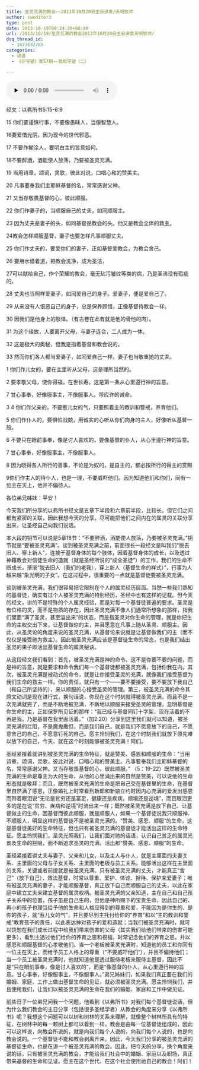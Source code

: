 ```yaml
---
title: 圣灵充满的教会——2013年10月20日主日讲章/天明牧师
author: sweditor3
type: post
date: 2013-10-19T00:24:20+00:00
url: /2013/10/19/圣灵充满的教会2013年10月20日主日讲章天明牧师/
dsq_thread_id:
  - 1873632785
categories:
  - 讲道
  - 《＠守望》第57期——我和守望（二）

---
```

<div id="c-9352" class="grandmp3">
  <audio src="https://t5.shwchurch.org/wp-content/uploads/2013/10/2013年10月20日讲道.mp3" controls false preload="none" autobuffer="false"></audio>
</div>

经文：以弗所书5:15-6:9

15 你们要谨慎行事，不要像愚昧人，当像智慧人。
  
16要爱惜光阴，因为现今的世代邪恶。
  
17 不要作糊涂人，要明白主的旨意如何。
  
18不要醉酒，酒能使人放荡，乃要被圣灵充满。
  
19 当用诗章，颂词，灵歌，彼此对说，口唱心和的赞美主。
  
20 凡事要奉我们主耶稣基督的名，常常感谢父神。
  
21 又当存敬畏基督的心，彼此顺服。
  
22 你们作妻子的，当顺服自己的丈夫，如同顺服主。
  
23 因为丈夫是妻子的头，如同基督是教会的头。他又是教会全体的救主。
  
24教会怎样顺服基督，妻子也要怎样凡事顺服丈夫。
  
25 你们作丈夫的，要爱你们的妻子，正如基督爱教会，为教会舍己。
  
26 要用水借着道，把教会洗净，成为圣洁，
  
27可以献给自己，作个荣耀的教会，毫无玷污皱纹等类的病，乃是圣洁没有瑕疵的。
  
28 丈夫也当照样爱妻子，如同爱自己的身子。爱妻子，便是爱自己了。
  
29 从来没有人恨恶自己的身子，总是保养顾惜，正像基督待教会一样。
  
30 因我们是他身上的肢体。（有古卷在此有就是他的骨他的肉）。
  
31 为这个缘故，人要离开父母，与妻子连合，二人成为一体。
  
32 这是极大的奥秘，但我是指着基督和教会说的。
  
33 然而你们各人都当爱妻子，如同爱自己一样。妻子也当敬重她的丈夫。

1 你们作儿女的，要在主里听从父母，这是理所当然的。
  
2 要孝敬父母，使你得福，在世长寿。这是第一条从心里遵行神的旨意。
  
7 甘心事奉，好像服事主，不像服事人。带应许的诫命。
  
3 4 你们作父亲的，不要惹儿女的气，只要照着主的教训和警戒，养育他们。
  
5 你们作仆人的，要惧怕战兢，用诚实的心听从你们肉身的主人，好像听从基督一般。
  
6 不要只在眼前事奉，像是讨人喜欢的，要像基督的仆人，从心里遵行神的旨意。
  
7 甘心事奉，好像服事主，不像服事人。
  
8 因为晓得各人所行的善事，不论是为奴的，是自主的，都必按所行的得主的赏赐
  
9你们作主人的待仆人，也是一理，不要威吓他们。因为知道他们和你们，同有一位主在天上，他并不偏待人。

各位弟兄姊妹：平安！

今天我们所分享的以弗所书经文是五章下半段和六章前半段，比较长。但它们之间都有紧密的关联，因此我想今天的分享，尽可能把他们之间内在的属灵的关联分享出来，让圣经自己向我们说话。

本大段的钥节可以说是5章18节：“不要醉酒，酒能使人放荡，乃要被圣灵充满。”钥节就是“要被圣灵充满”。谈到被圣灵充满之前，前面很长一段经文是叫我们“脱去旧人、穿上新人”，连接于基督身体的每个肢体，因着基督身体的成长，以及透过神藉教会对信徒生命的造就（就是圣经所说的“成全圣徒”）的工作，我们的生命不断成长，渐渐“脱去旧人（我们的老我），穿上新人（基督生命的样式）”，行事为人越来越“象光明的子女”。在这过程中，很重要的一点就是基督徒要被圣灵充满。

谈到被圣灵充满，我们很容易把它限制在个人的属灵经历层面。当然一些我们熟知的基督徒，确实有过个人被圣灵充满的特别经历，圣经中也有这样的记载。但今天的经文，讲的不是特殊的个人属灵经验，而是对每一个基督徒普遍的要求。圣灵是有位格的灵，而不是物质的存在，因此圣灵充满不像人们通常所想象的那样，指我们里面“满了圣灵，甚至溢出来”的状态，而是指圣灵对你生命的管理，就是你把生命的主权交出下来，让基督做你的主，并且愿意在凡事上随从圣灵、顺服主。因此，从圣灵论的角度来说的圣灵充满，从基督论来说就是让基督做我们的主（而不仅仅是接受祂为救主）。因此被圣灵充满应该是基督徒生命的常态，也是我们结出圣灵的果子即活出基督生命的属灵秘诀。

从这段经文我们看到：首先，被圣灵充满是神的命令。这不是你要不要的问题，而是神的旨意，就是要求和命令我们每一个基督徒都被圣灵充满，包括你我在内。其次，被圣灵充满是被动式的命令，就是让你接受圣灵的充满，就像我们接受基督为我们生命的救主一样。你的责任，就只有一个——要不要接受，要不要放下我自己（和自己所坚持的），来以顺服的心接受圣灵的管理。第三，被圣灵充满的命令其原文动词是现在进行式，换句话说，你现在这个时刻就得被圣灵充满，而且不是一次充满就完了，而是不断地被充满，不断地以顺服来接受圣灵的管理，显明基督是你生命的主，正如保罗所见证的那样：“我已经与基督同钉十字架，现在活着的不再是我，乃是基督在我里面活着。”（加2:20）分享到这里我们就可以知道，被圣灵充满的拦阻，不是魔鬼撒但，而是我们自己，就是我们不愿意放下的自己，不愿意舍己的自己，不愿意钉死的自己。愿主怜悯我们，在这个时刻我们就放下原先难以放下的自己，今天、就在这个时刻能够被圣灵充满！阿们。

圣经紧接着就讲到被圣灵充满的生命特征，就是赞美、感恩和顺服的生命：“当用诗章，颂词，灵歌，彼此对说，口唱心和的赞美主。凡事要奉我们主耶稣基督的名，常常感谢父神。又当存敬畏基督的心，彼此顺服。” （5：19-22）既然被圣灵充满的生命是尊主为大的生命，从他的心里涌出来的自然是赞美，可以说他的生命形态就是敬拜；而且，既然被圣灵充满的生命是把自己交在基督里的生命，在基督里自然满了感恩，正像婚礼上时常看到新郎和新娘立约时因内心充满的爱发出感恩而带着眼泪说“无论是贫穷还是富足，健康还是疾病，顺境还是逆境”，而且眼泪更多的是在说“贫穷、疾病和逆境”时流出来一样；既然被圣灵充满是放下自己、让基督做主的生命，因基督而彼此顺服，就是顺服人，如果一个基督徒说我只顺服神、不顺服人，明显这样的基督徒不是被圣灵充满的。“赞美、感恩、顺服”的生命，这是基督徒美好的生命特征，但也只有被圣灵充满的基督徒才能活出这样的生命特征。愿主怜悯我们，圣灵光照我们，让我们面对祂的话语，认识自己贫乏的属灵光景及生命的拦阻，而不断追求圣灵的充满，活出那“赞美、感恩、顺服”的生命。

圣经紧接着讲丈夫与妻子、父亲和儿女，以及主人与仆人，就是主里面的夫妻关系、主里面的父母与子女关系、主里面的老板与员工关系。能够活出这样在主里面的关系，关键或者前提就是被圣灵充满。只有被圣灵充满的丈夫，才能真正“舍己”（放下自己），效法基督，时常以尊重、爱护、体谅、担待、保护来爱妻子；唯有被圣灵充满的妻子，才能顺服基督，真正放下自己而顺服自己的丈夫，以此在家庭中建立丈夫来建立基督的属灵权柄。被圣灵充满的父亲知道，主在自己和自己孩子关系中的位置，孩子虽是自己生的，但他是神所赐下的宝贵生命，因此自己的、再小的孩子也理当给予他的生命和人格应得到的尊重和爱，不能因为是你生的、是你的孩子，就“惹儿女的气”，并且要尽到主托付给你的“养育”和以“主的教训和警戒”教育孩子的责任，以此表达神对孩子的爱和造就；当我们被圣灵充满时，就可以饶恕在我们成长过程中给我们带来伤害的父母（其实我们给他们带来的伤害可能更多），看到主透过他们给你的养育之恩和祝福，时常记念他们的养育之恩，并以感恩和顺服基督的心孝敬他们。当一个老板被圣灵充满时，知道他的员工和你同有一位主在天上，而给予员工人格上的尊重（“不要威吓他们”），并且不偏待他们；当一个员工被圣灵充满时，他就知道他是透过服侍老板来服侍主基督，因此不是“只在眼前事奉，像是讨人喜欢的”，而是“像基督的仆人，从心里遵行神的旨意。甘心事奉，好像服事主，不像服事人。”弟兄姊妹们，如果我们真正要在我们的婚姻、家庭、工作上做出基督生命的见证，就必须被圣灵充满。愿主怜悯我们，并且使用我们，让我们以被圣灵充满的生命在我们的婚姻、家庭和工作中做见证。

前些日子一位弟兄问我一个问题，他看到《以弗所书》对我们每个基督徒说话，但为什么我们教会的主日分享（包括很多圣经学者）从教会的角度来分享《以弗所书》呢？我想这个问题可以以树和树林的关系来理解，就像整个树林所具有的特征，在树林中的每一颗树上都可以看到一样，教会是由每一位基督徒组成的，因此可以这样说，向教会所说的，就是向我们每个人说的，向我们每个人说的，也是向教会说的。一个基督徒不能和教会剥离开来。因此，今天我们分享的被圣灵充满的基督徒生命，也是在讲一个被圣灵充满的教会。因此，把今天的分享，换个角度来说的话，只有被圣灵充满的教会，才能给我们社会中的婚姻、家庭以及职场，真正带来基督的生命和见证。愿主在这个世代、在这个社会使用祂自己的教会！阿们！